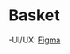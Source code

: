 # Basket

-UI/UX: [Figma](https://www.figma.com/file/pFvOb0g3UuK26Dtnhfaqar/%E2%98%BC?node-id=0%3A1)

